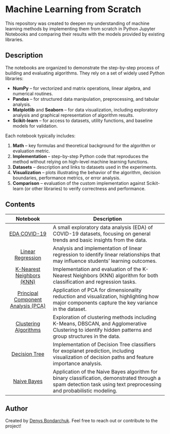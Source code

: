 # Machine Learning from Scratch

This repository was created to deepen my understanding of machine learning methods by implementing them from scratch in Python Jupyter Notebooks and comparing their results with the models provided by existing libraries.

## Description

The notebooks are organized to demonstrate the step-by-step process of building and evaluating algorithms. They rely on a set of widely used Python libraries:

- **NumPy** – for vectorized and matrix operations, linear algebra, and numerical routines.
- **Pandas** – for structured data manipulation, preprocessing, and tabular analysis.
- **Matplotlib** and **Seaborn** – for data visualization, including exploratory analysis and graphical representation of algorithm results.
- **Scikit-learn** – for access to datasets, utility functions, and baseline models for validation.

Each notebook typically includes:

1. **Math** – key formulas and theoretical background for the algorithm or evaluation metric.
2. **Implementation** – step-by-step Python code that reproduces the method without relying on high-level machine learning functions.
3. **Datasets** – description and links to datasets used in the experiments.
4. **Visualization** – plots illustrating the behavior of the algorithm, decision boundaries, performance metrics, or error analysis.
5. **Comparison** – evaluation of the custom implementation against Scikit-learn (or other libraries) to verify correctness and performance.

## Contents

| Notebook | Description |
|:--------:|-------------|
| [EDA COVID-19](notebooks/01_eda_covid19.ipynb) | A small exploratory data analysis (EDA) of COVID-19 datasets, focusing on general trends and basic insights from the data. |
| [Linear Regression](notebooks/02_linear_regression.ipynb) | Analysis and implementation of linear regression to identify linear relationships that may influence students’ learning outcomes. |
| [K-Nearest Neighbors (KNN)](notebooks/03_knn.ipynb) | Implementation and evaluation of the K-Nearest Neighbors (KNN) algorithm for both classification and regression tasks. |
| [Principal Component Analysis (PCA)](notebooks/04_pca.ipynb) | Application of PCA for dimensionality reduction and visualization, highlighting how major components capture the key variance in the dataset. |
| [Clustering Algorithms](notebooks/05_clustering.ipynb) | Exploration of clustering methods including K-Means, DBSCAN, and Agglomerative Clustering to identify hidden patterns and group structures in the data. |
| [Decision Tree](notebooks/06_decision_tree.ipynb) | Implementation of Decision Tree classifiers for exoplanet prediction, including visualization of decision paths and feature importance analysis. |
| [Naive Bayes](notebooks/07_naive_bayes.ipynb) | Application of the Naive Bayes algorithm for binary classification, demonstrated through a spam detection task using text preprocessing and probabilistic modeling. |

## Author

Created by [Denys Bondarchuk](https://github.com/thejvdev). Feel free to reach out or contribute to the project!
